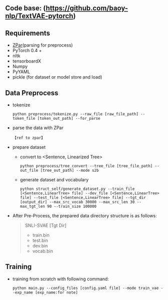 ## Code base: (https://github.com/baoy-nlp/TextVAE-pytorch)

## Requirements
- [ZPar](https://sourceforge.net/projects/zpar/files/0.7.5/zpar-0.7.5.tar.gz/download)(parsing for preprocess)
- PyTorch 0.4 +
- nltk
- tensorboardX
- Numpy
- PyYAML
- pickle (for dataset or model store and load)

## Data Preprocess
- tokenize

    `python preprocess/tokenize.py --raw_file [raw_file_path] --token_file [token_out_path] --for_parse`
- parse the data with ZPar
    
    `【ref to zpar】`
- prepare dataset
    - convert <Constituency Tree> to <Sentence, Linearized Tree>
    
        `python preprocess/tree_convert --tree_file [tree_file_path] --out_file [tree_out_path] --mode s2b`

    - generate dataset and vocabulary
        
        `python struct_self/generate_dataset.py --train_file [<Sentence,LinearTree> file] --dev_file [<Sentence,LinearTree> file] --test_file [<Sentence,LinearTree> file] --tgt_dir [output_dir] --max_src_vocab 30000 --max_src_len 30 --max_tgt_len 90 --train_size 100000`

- After Pre-Process, the prepared data directory structure is as follows:
    > SNLI-SVAE [Tgt Dir]
     > - train.bin
     > - test.bin
     > - dev.bin
     > - vocab.bin

## Training
- training from scratch with following command:

  `python main.py --config_files [config.yaml file] --mode train_vae --exp_name [exp_name:for note]`

